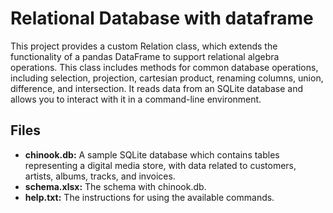 # Relational Database with dataframe
This project provides a custom Relation class, which extends the functionality of a pandas DataFrame to support relational algebra operations. This class includes methods for common database operations, including selection, projection, cartesian product, renaming columns, union, difference, and intersection. It reads data from an SQLite database and allows you to interact with it in a command-line environment.

## Files
  * **chinook.db:** A sample SQLite database which contains tables representing a digital media store, with data related to customers, artists, albums, tracks, and invoices.
  * **schema.xlsx:** The schema with chinook.db.
  * **help.txt:** The instructions for using the available commands.
